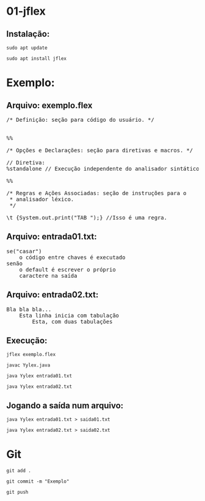 # 01-jflex

## Instalação:
`sudo apt update`

`sudo apt install jflex`

# Exemplo: 

## Arquivo: exemplo.flex

<pre>
/* Definição: seção para código do usuário. */


%%

/* Opções e Declarações: seção para diretivas e macros. */

// Diretiva:
%standalone // Execução independente do analisador sintático.

%%

/* Regras e Ações Associadas: seção de instruções para o 
 * analisador léxico. 
 */

\t {System.out.print("TAB ");} //Isso é uma regra.
</pre>

## Arquivo: entrada01.txt:
<pre>
se("casar")
	o código entre chaves é executado
senão
	o default é escrever o próprio 
	caractere na saída
</pre>

## Arquivo: entrada02.txt:

<pre>
Bla bla bla...
	Esta linha inicia com tabulação
		Esta, com duas tabulações
</pre>

## Execução:
`jflex exemplo.flex`

`javac Yylex.java`

`java Yylex entrada01.txt`

`java Yylex entrada02.txt`

## Jogando a saída num arquivo:
`java Yylex entrada01.txt > saida01.txt`

`java Yylex entrada02.txt > saida02.txt`

# Git
`git add .`

`git commit -m "Exemplo"`

`git push`